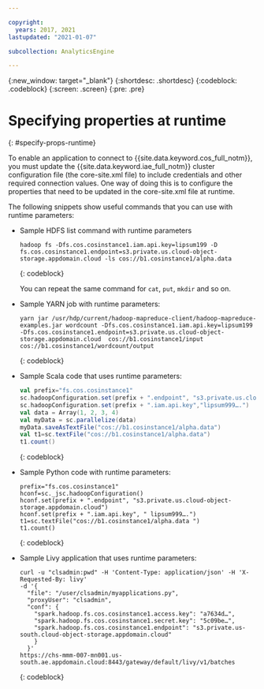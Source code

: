 ```yaml
---

copyright:
  years: 2017, 2021
lastupdated: "2021-01-07"

subcollection: AnalyticsEngine

---
```


<!-- Attribute definitions -->
{:new_window: target="_blank"}
{:shortdesc: .shortdesc}
{:codeblock: .codeblock}
{:screen: .screen}
{:pre: .pre}

# Specifying properties at runtime
{: #specify-props-runtime}

To enable an application to connect to {{site.data.keyword.cos_full_notm}}, you must update the {{site.data.keyword.iae_full_notm}} cluster configuration file (the core-site.xml file) to include credentials and other required connection values. One way of doing this is to configure the properties that need to be updated in the core-site.xml file at runtime.

The following snippets show useful commands that you can use with  runtime parameters:

- Sample HDFS list command with runtime parameters
  ```
  hadoop fs -Dfs.cos.cosinstance1.iam.api.key=lipsum199 -D fs.cos.cosinstance1.endpoint=s3.private.us.cloud-object-storage.appdomain.cloud -ls cos://b1.cosinstance1/alpha.data
  ```
  {: codeblock}

  You can repeat the same command for `cat`, `put`, `mkdir` and so on.
- Sample YARN job with runtime parameters:
  ```
  yarn jar /usr/hdp/current/hadoop-mapreduce-client/hadoop-mapreduce-examples.jar wordcount -Dfs.cos.cosinstance1.iam.api.key=lipsum199 -Dfs.cos.cosinstance1.endpoint=s3.private.us.cloud-object-storage.appdomain.cloud  cos://b1.cosinstance1/input cos://b1.cosinstance1/wordcount/output
  ```
  {: codeblock}

- Sample Scala code that uses runtime parameters:
  ```scala
  val prefix="fs.cos.cosinstance1"
  sc.hadoopConfiguration.set(prefix + ".endpoint", "s3.private.us.cloud-object-storage.appdomain.cloud")
  sc.hadoopConfiguration.set(prefix + ".iam.api.key","lipsum999….")
  val data = Array(1, 2, 3, 4)
  val myData = sc.parallelize(data)
  myData.saveAsTextFile("cos://b1.cosinstance1/alpha.data")
  val t1=sc.textFile("cos://b1.cosinstance1/alpha.data")
  t1.count()
  ```
  {: codeblock}

- Sample Python code with runtime parameters:
  ```
  prefix="fs.cos.cosinstance1"
  hconf=sc._jsc.hadoopConfiguration()
  hconf.set(prefix + ".endpoint", "s3.private.us.cloud-object-storage.appdomain.cloud")
  hconf.set(prefix + ".iam.api.key", " lipsum999….")
  t1=sc.textFile("cos://b1.cosinstance1/alpha.data ")
  t1.count()
  ```
  {: codeblock}

- Sample Livy application that uses runtime parameters:
  ```
  curl -u "clsadmin:pwd" -H 'Content-Type: application/json' -H 'X-Requested-By: livy'
  -d '{
    "file": "/user/clsadmin/myapplications.py",
    "proxyUser": "clsadmin",
    "conf": {
      "spark.hadoop.fs.cos.cosinstance1.access.key": "a7634d…",
      "spark.hadoop.fs.cos.cosinstance1.secret.key": "5c09be…",
      "spark.hadoop.fs.cos.cosinstance1.endpoint": "s3.private.us-south.cloud-object-storage.appdomain.cloud"
      }
    }'
  https://chs-mmm-007-mn001.us-south.ae.appdomain.cloud:8443/gateway/default/livy/v1/batches
  ```
  {: codeblock}
